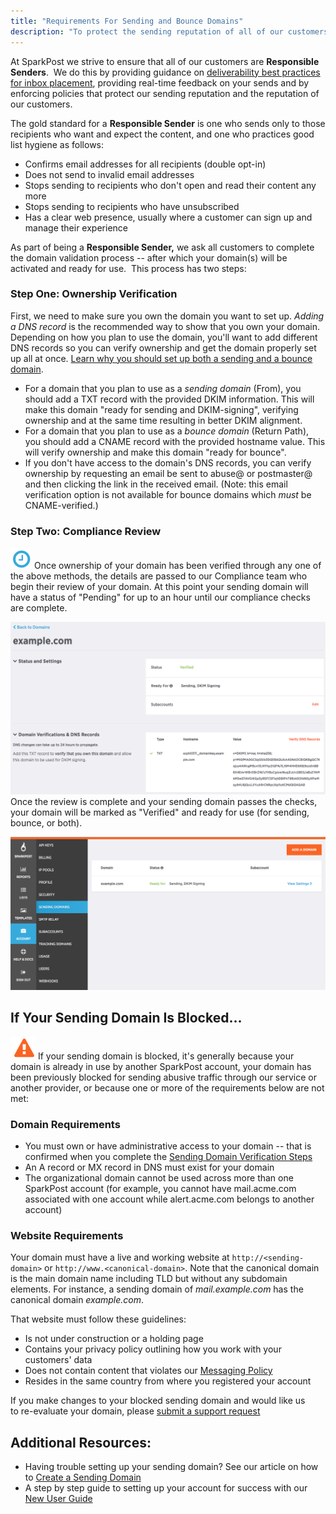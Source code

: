 ```yaml
---
title: "Requirements For Sending and Bounce Domains"
description: "To protect the sending reputation of all of our customers, SparkPost sending and bounce domains must be officially verified and validated."
---
```


At SparkPost we strive to ensure that all of our customers are **Responsible Senders**.  We do this by providing guidance on [deliverability best practices for inbox placement](https://www.sparkpost.com/docs/deliverability/optimizing-deliverability-and-inbox-placement/), providing real-time feedback on your sends and by enforcing policies that protect our sending reputation and the reputation of our customers.

The gold standard for a **Responsible Sender** is one who sends only to those recipients who want and expect the content, and one who practices good list hygiene as follows:

* Confirms email addresses for all recipients (double opt-in)
* Does not send to invalid email addresses
* Stops sending to recipients who don't open and read their content any more
* Stops sending to recipients who have unsubscribed
* Has a clear web presence, usually where a customer can sign up and manage their experience

As part of being a **Responsible Sender,** we ask all customers to complete the domain validation process -- after which your domain(s) will be activated and ready for use.  This process has two steps:

### Step One: Ownership Verification

First, we need to make sure you own the domain you want to set up. *Adding a DNS record* is the recommended way to show that you own your domain. Depending on how you plan to use the domain, you'll want to add different DNS records so you can verify ownership and get the domain properly set up all at once. [Learn why you should set up both a sending and a bounce domain]().

* For a domain that you plan to use as a *sending domain* (From), you should add a TXT record with the provided DKIM information. This will make this domain "ready for sending and DKIM-signing", verifying ownership and at the same time resulting in better DKIM alignment.
* For a domain that you plan to use as a *bounce domain* (Return Path), you should add a CNAME record with the provided hostname value. This will verify ownership and make this domain "ready for bounce".
* If you don't have access to the domain's DNS records, you can verify ownership by requesting an email be sent to abuse@ or postmaster@ and then clicking the link in the received email. (Note: this email verification option is not available for bounce domains which _must_ be CNAME-verified.)

### Step Two: Compliance Review

![Pending icon](media/requirements-for-sending-domains/pending-icon.png)
Once ownership of your domain has been verified through any one of the above methods, the details are passed to our Compliance team who begin their review of your domain. At this point your sending domain will have a status of "Pending" for up to an hour until our compliance checks are complete. 

![Ready to send icon](media/requirements-for-sending-domains/sending-domains-complete.png)
Once the review is complete and your sending domain passes the checks, your domain will be marked as "Verified" and ready for use (for sending, bounce, or both).

![](media/requirements-for-sending-domains/sending-domains-UI.png)

## If Your Sending Domain Is Blocked...

![Blocked icon](media/requirements-for-sending-domains/Screen_Shot_2016-12-09_at_12.08.26_PM_original.png)
If your sending domain is blocked, it's generally because your domain is already in use by another SparkPost account, your domain has been previously blocked for sending abusive traffic through our service or another provider, or because one or more of the requirements below are not met:

### Domain Requirements

* You must own or have administrative access to your domain -- that is confirmed when you complete the [Sending Domain Verification Steps](https://www.sparkpost.com/docs/getting-started/getting-started-sparkpost/#step-2-verifying-domain-ownership)
* An A record or MX record in DNS must exist for your domain
* The organizational domain cannot be used across more than one SparkPost account (for example, you cannot have mail.acme.com associated with one account while alert.acme.com belongs to another account)

### Website Requirements  

Your domain must have a live and working website at `http://<sending-domain>` or `http://www.<canonical-domain>`. Note that the canonical domain is the main domain name including TLD but without any subdomain elements. For instance, a sending domain of *mail.example.com* has the canonical domain *example.com*.

That website must follow these guidelines:

* Is not under construction or a holding page
* Contains your privacy policy outlining how you work with your customers' data
* Does not contain content that violates our [Messaging Policy](https://www.sparkpost.com/policies/messaging/)
* Resides in the same country from where you registered your account

If you make changes to your blocked sending domain and would like us to re-evaluate your domain, please [submit a support request](https://www.sparkpost.com/submit-a-ticket/?email[subject]=Web:Reevaluate%20Sending%20Domain)

## Additional Resources:

* Having trouble setting up your sending domain? See our article on how to [Create a Sending Domain](https://www.sparkpost.com/docs/getting-started/getting-started-sparkpost/#preparing-your-from-address)
* A step by step guide to setting up your account for success with our [New User Guide](https://www.sparkpost.com/docs/getting-started/getting-started-sparkpost/)
